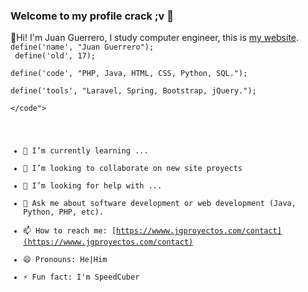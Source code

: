 ### Welcome to my profile crack ;v 👋

🙌Hi! I'm Juan Guerrero, I study computer engineer, this is [my website](https://www.jgproyectos.com/).
<code>
define('name', "Juan Guerrero");<br>
define('old', 17);<br>
define('code', "PHP, Java, HTML, CSS, Python, SQL.");<br>
define('tools', "Laravel, Spring, Bootstrap, jQuery.");<br>
 </code">
- 🌱 I’m currently learning ...
- 👯 I’m looking to collaborate on new site proyects
- 🤔 I’m looking for help with ...
- 💬 Ask me about software development or web development (Java, Python, PHP, etc).
- 📫 How to reach me: [https://wwww.jgproyectos.com/contact](https://wwww.jgproyectos.com/contact)
- 😄 Pronouns: He|Him
- ⚡ Fun fact: I'm SpeedCuber

